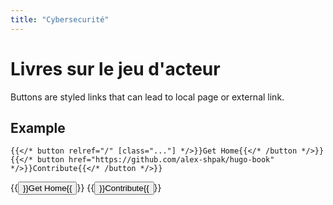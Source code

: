 ```yaml
---
title: "Cybersecurité"
---
```


# Livres sur le jeu d'acteur

Buttons are styled links that can lead to local page or external link.

## Example

```tpl
{{</* button relref="/" [class="..."] */>}}Get Home{{</* /button */>}}
{{</* button href="https://github.com/alex-shpak/hugo-book" */>}}Contribute{{</* /button */>}}
```

{{<button relref="/">}}Get Home{{</button>}}
{{<button href="https://github.com/alex-shpak/hugo-book">}}Contribute{{</button>}}
